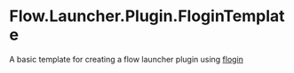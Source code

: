 # Flow.Launcher.Plugin.FloginTemplate
A basic template for creating a flow launcher plugin using [flogin](https://github.com/cibere/flogin)